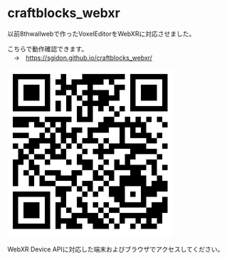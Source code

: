 # craftblocks_webxr
以前8thwallwebで作ったVoxelEditorをWebXRに対応させました。

こちらで動作確認できます。  
　→　https://sgidon.github.io/craftblocks_webxr/  

![craftblocks on Github pages](./images/qrcode-craftblocks-on-github-pages.png "Craftblocks on Github pages")

WebXR Device APIに対応した端末およびブラウザでアクセスしてください。
